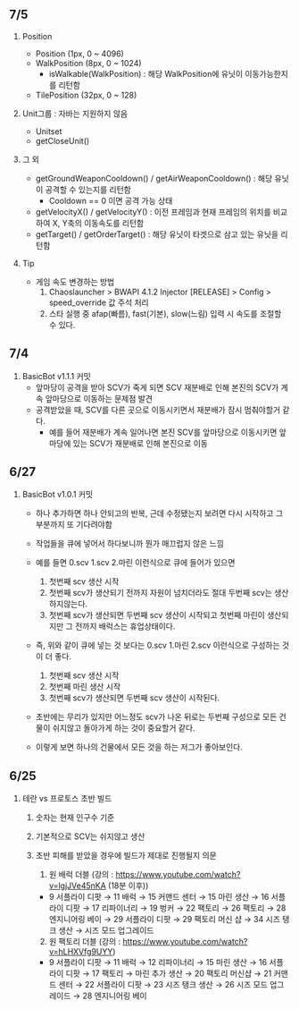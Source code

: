 ## 7/5
1. Position
   - Position (1px, 0 ~ 4096)
   - WalkPosition (8px, 0 ~ 1024)
      - isWalkable(WalkPosition) : 해당 WalkPosition에 유닛이 이동가능한지를 리턴함
   - TilePosition (32px, 0 ~ 128)

2. Unit그룹 : 자바는 지원하지 않음
   - Unitset
   - getCloseUnit()

3. 그 외
   - getGroundWeaponCooldown() / getAirWeaponCooldown() : 해당 유닛이 공격할 수 있는지를 리턴함
      - Cooldown == 0 이면 공격 가능 상태
   - getVelocityX() / getVelocityY() : 이전 프레임과 현재 프레임의 위치를 비교하여 X, Y축의 이동속도를 리턴함
   - getTarget() / getOrderTarget() : 해당 유닛이 타겟으로 삼고 있는 유닛을 리턴함

4. Tip
   - 게임 속도 변경하는 방법
      1. Chaoslauncher > BWAPI 4.1.2 Injector [RELEASE] > Config > speed_override 값 주석 처리
      2. 스타 실행 중 afap(빠름), fast(기본), slow(느림) 입력 시 속도를 조절할 수 있다.


## 7/4
1. BasicBot v1.1.1 커밋
   - 앞마당이 공격을 받아 SCV가 죽게 되면 SCV 재분배로 인해 본진의 SCV가 계속 앞마당으로 이동하는 문제점 발견
   - 공격받았을 때, SCV를 다른 곳으로 이동시키면서 재분배가 잠시 멈춰야할거 같다.
      - 예를 들어 재분배가 계속 일어나면 본진 SCV를 앞마당으로 이동시키면 앞마당에 있는 SCV가 재분배로 인해 본진으로 이동


## 6/27
1. BasicBot v1.0.1 커밋
   - 하나 추가하면 하나 안되고의 반복, 근데 수정됐는지 보려면 다시 시작하고 그 부분까지 또 기다려야함
   - 작업들을 큐에 넣어서 하다보니까 뭔가 매끄럽지 않은 느낌
   - 예를 들면 0.scv 1.scv 2.마린 이런식으로 큐에 들어가 있으면
      1. 첫번째 scv 생산 시작
      2. 첫번째 scv가 생산되기 전까지 자원이 넘치더라도 절대 두번째 scv는 생산하지않는다.
      3. 첫번째 scv가 생산되면 두번째 scv 생산이 시작되고 첫번째 마린이 생산되지만 그 전까지 배럭스는 휴업상태이다.
  
   - 즉, 위와 같이 큐에 넣는 것 보다는 0.scv 1.마린 2.scv 이런식으로 구성하는 것이 더 좋다.
      1. 첫번째 scv 생산 시작
      2. 첫번째 마린 생산 시작
      3. 첫번째 scv가 생산되면 두번째 scv 생산이 시작된다.
  
   - 초반에는 무리가 있지만 어느정도 scv가 나온 뒤로는 두번째 구성으로 모든 건물이 쉬지않고 돌아가게 하는 것이 중요할거 같다.
   - 이렇게 보면 하나의 건물에서 모든 것을 하는 저그가 좋아보인다.


## 6/25
1. 테란 vs 프로토스 초반 빌드
   1. 숫자는 현재 인구수 기준
   2. 기본적으로 SCV는 쉬지않고 생산
   3. 초반 피해를 받았을 경우에 빌드가 제대로 진행될지 의문

      1. 원 배럭 더블 (강의 : https://www.youtube.com/watch?v=lgjJVe45nKA (18분 이후))
      - 9 서플라이 디팟 → 11 배럭 → 15 커맨드 센터 → 15 마린 생산 → 16 서플라이 디팟 → 17 리파이너리 → 19 벙커 → 22 팩토리 → 26 팩토리 → 28 엔지니어링 베이 → 29 서플라이 디팟 → 29 팩토리 머신 샵 → 34 시즈 탱크 생산 → 시즈 모드 업그레이드
    
      2. 원 팩토리 더블 (강의 : https://www.youtube.com/watch?v=hLHXVfg9UYY)
      - 9 서플라이 디팟 → 11 배럭 → 12 리파이너리 → 15 마린 생산 → 16 서플라이 디팟 → 17 팩토리 → 마린 추가 생산 → 20 팩토리 머신샵 → 21 커맨드 센터 → 22 서플라이 디팟 → 23 시즈 탱크 생산 → 26 시즈 모드 업그레이드 → 28 엔지니어링 베이
